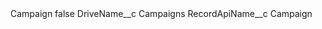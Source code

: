 <?xml version="1.0" encoding="UTF-8"?>
<CustomMetadata xmlns="http://soap.sforce.com/2006/04/metadata" xmlns:xsi="http://www.w3.org/2001/XMLSchema-instance" xmlns:xsd="http://www.w3.org/2001/XMLSchema">
    <label>Campaign</label>
    <protected>false</protected>
    <values>
        <field>DriveName__c</field>
        <value xsi:type="xsd:string">Campaigns</value>
    </values>
    <values>
        <field>RecordApiName__c</field>
        <value xsi:type="xsd:string">Campaign</value>
    </values>
</CustomMetadata>
